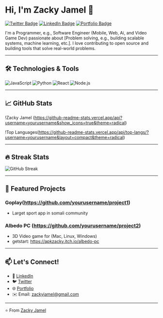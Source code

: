 # Hi, I'm Zacky Jamel 👋

[![Twitter Badge](https://img.shields.io/badge/Twitter-1DA1F2?style=for-the-badge&logo=twitter&logoColor=white)](https://twitter.com/yourhandle)
[![LinkedIn Badge](https://img.shields.io/badge/LinkedIn-0077B5?style=for-the-badge&logo=linkedin&logoColor=white)](https://linkedin.com/in/yourprofile)
[![Portfolio Badge](https://img.shields.io/badge/Portfolio-%23000000.svg?style=for-the-badge&logo=firefox&logoColor=white)](https://yourportfolio.com)

I'm a Programmer, e.g., Software Engineer (Mobile, Web, Ai, and Video Game Dev) passionate about [Problem solving, e.g., building scalable systems, machine learning, etc.]. I love contributing to open source and building tools that solve real-world problems.

---

## 🛠️ Technologies & Tools

![JavaScript](https://img.shields.io/badge/-JavaScript-F7DF1E?style=flat-square&logo=javascript&logoColor=black)
![Python](https://img.shields.io/badge/-Python-3776AB?style=flat-square&logo=python&logoColor=white)
![React](https://img.shields.io/badge/-React-61DAFB?style=flat-square&logo=react&logoColor=black)
![Node.js](https://img.shields.io/badge/-Node.js-339933?style=flat-square&logo=node.js&logoColor=white)

---

## 📈 GitHub Stats

!Zacky Jamel (https://github-readme-stats.vercel.app/api?username=yourusername&show_icons=true&theme=radical)

!Top Languages(https://github-readme-stats.vercel.app/api/top-langs/?username=yourusername&layout=compact&theme=radical)

---

## 🔥 Streak Stats

![GitHub Streak](https://streak-stats.demolab.com?user=yourusername&theme=radical)

---

## 🚀 Featured Projects

### Goplay(https://github.com/yourusername/project1)
* Larget sport app in somali community

### Albedo PC (https://github.com/yourusername/project2)
* 3D Video game for (Mac, Linux, Windows)
* getstart: https://apkzacky.itch.io/albedo-pc
---

## 📫 Let's Connect!

- 💼 [LinkedIn](https://www.linkedin.com/in/zacky-jamel-17a31b239/)
- 🐦 [Twitter](https://x.com/zackyjamel)
- 🌐 [Portfolio](https://apkzacky.github.io/)
- ✉️ Email: zackyjamel@gmail.com

---

⭐️ From [Zacky Jamel](https://github.com/yourusername)
